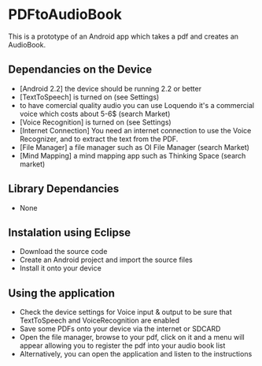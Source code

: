 PDFtoAudioBook
==============

This is a prototype of an Android app which takes a pdf and creates an
AudioBook. 

Dependancies on the Device
----------------------------
* [Android 2.2] the device should be running 2.2 or better
* [TextToSpeech] is turned on (see Settings)
* to have comercial quality audio you can use 
Loquendo it's a commercial voice which costs about 5-6$ (search Market)
* [Voice Recognition] is turned on (see Settings)
* [Internet Connection] You need an internet connection to use the Voice
Recognizer, and to extract the text from the PDF.
* [File Manager] a file manager such as OI File Manager (search Market) 
* [Mind Mapping] a mind mapping app such as Thinking Space (search market)

Library Dependancies
--------------------
* None

Instalation using Eclipse
-------------------------
* Download the source code
* Create an Android project and import the source files
* Install it onto your device 

Using the application
---------------------
* Check the device settings for Voice input & output to be sure that TextToSpeech
and VoiceRecognition are enabled
* Save some PDFs onto your device via the internet or SDCARD
* Open the file manager, browse to your pdf, click on it and a menu will appear
allowing you to register the pdf into your audio book list
* Alternatively, you can open the application and listen to the instructions 
